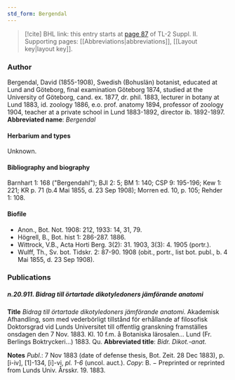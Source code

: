 ```yaml
---
std_form: Bergendal
---
```


> [!cite] BHL link: this entry starts at [page 87](https://www.biodiversitylibrary.org/page/33265284) of TL-2 Suppl. II.
> Supporting pages: [[Abbreviations|abbreviations]], [[Layout key|layout key]].

### Author

Bergendal, David (1855-1908), Swedish (Bohuslän) botanist, educated at Lund and Göteborg, final examination Göteborg 1874, studied at the University of Göteborg, cand. ex. 1877, dr. phil. 1883, lecturer in botany at Lund 1883, id. zoology 1886, e.o. prof. anatomy 1894, professor of zoology 1904, teacher at a private school in Lund 1883-1892, director ib. 1892-1897. 
**Abbreviated name**: *Bergendal*

#### Herbarium and types

Unknown.

#### Bibliography and biography

Barnhart 1: 168 ("Bergendahl"); BJI 2: 5; BM 1: 140; CSP 9: 195-196; Kew 1: 221; KR p. 71 (b.4 Mai 1855, d. 23 Sep 1908); Morren ed. 10, p. 105; Rehder 1: 108.

#### Biofile

- Anon., Bot. Not. 1908: 212, 1933: 14, 31, 79.
- Högrell, B., Bot. hist 1: 286-287. 1886.
- Wittrock, V.B., Acta Horti Berg. 3(2): 31. 1903, 3(3): 4. 1905 (portr.).
- Wulff, Th., Sv. bot. Tidskr. 2: 87-90. 1908 (obit., portr., list bot. publ., b. 4 Mai 1855, d. 23 Sep 1908).

### Publications

##### n.20.911. Bidrag till örtartade dikotyledoners jämförande anatomi

**Title**
*Bidrag till örtartade dikotyledoners jämförande anatomi*. Akademisk Afhandling, som med vederbörligt tillstånd för erhållande af filosofisk Doktorsgrad vid Lunds Universitet till offentlig granskning framställes onsdagen den 7 Nov. 1883. Kl. 10 f.m. å Botaniska lärosalen... Lund (Fr. Berlings Boktryckeri...) 1883. Qu.
**Abbreviated title**: *Bidr. Dikot.-anat.*

**Notes**
*Publ*.: 7 Nov 1883 (date of defense thesis, Bot. Zeit. 28 Dec 1883), p. \[i-iv\], \[1\]-134, \[i\]-vi, *pl. 1-6* (uncol. auct.). *Copy*: B. − Preprinted or reprinted from Lunds Univ. Årsskr. 19. 1883.

